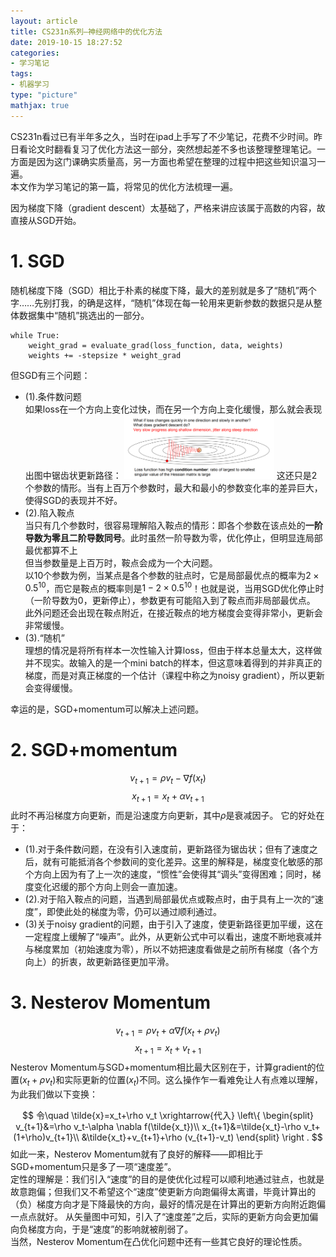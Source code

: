 ```yaml
---
layout: article
title: CS231n系列—神经网络中的优化方法
date: 2019-10-15 18:27:52
categories: 
- 学习笔记
tags: 
- 机器学习
type: "picture"
mathjax: true
---
```

CS231n看过已有半年多之久，当时在ipad上手写了不少笔记，花费不少时间。昨日看论文时翻看复习了优化方法这一部分，突然想起差不多也该整理整理笔记。一方面是因为这门课确实质量高，另一方面也希望在整理的过程中把这些知识温习一遍。<br>
本文作为学习笔记的第一篇，将常见的优化方法梳理一遍。
<!-- more -->

因为梯度下降（gradient descent）太基础了，严格来讲应该属于高数的内容，故直接从SGD开始。

# 1. SGD
随机梯度下降（SGD）相比于朴素的梯度下降，最大的差别就是多了“随机”两个字……先别打我，的确是这样，“随机”体现在每一轮用来更新参数的数据只是从整体数据集中“随机”挑选出的一部分。<br>
```
while True:
    weight_grad = evaluate_grad(loss_function, data, weights)
    weights += -stepsize * weight_grad
```
但SGD有三个问题：

- (1).条件数问题<br>
    如果loss在一个方向上变化过快，而在另一个方向上变化缓慢，那么就会表现出图中锯齿状更新路径：
    <img src="https://raw.githubusercontent.com/C-Harlin/MarkDownPhotos/master/cs231n/1_optimization/opt_1.png" width=50%>
    这还只是2个参数的情形。当有上百万个参数时，最大和最小的参数变化率的差异巨大，使得SGD的表现并不好。
- (2).陷入鞍点<br>
    当只有几个参数时，很容易理解陷入鞍点的情形：即各个参数在该点处的**一阶导数为零且二阶导数同号**。此时虽然一阶导数为零，优化停止，但明显连局部最优都算不上<br>
    但当参数量是上百万时，鞍点会成为一个大问题。<br>
    以10个参数为例，当某点是各个参数的驻点时，它是局部最优点的概率为$2×0.5^{10}$，而它是鞍点的概率则是$1-2×0.5^{10}$！也就是说，当用SGD优化停止时（一阶导数为0，更新停止），参数更有可能陷入到了鞍点而非局部最优点。<br>
    此外问题还会出现在鞍点附近，在接近鞍点的地方梯度会变得非常小，更新会非常缓慢。
- (3).“随机”<br>
    理想的情况是将所有样本一次性输入计算loss，但由于样本总量太大，这样做并不现实。故输入的是一个mini batch的样本，但这意味着得到的并非真正的梯度，而是对真正梯度的一个估计（课程中称之为noisy gradient），所以更新会变得缓慢。

幸运的是，SGD+momentum可以解决上述问题。

# 2. SGD+momentum
$$ v_{t+1}=\rho v_{t}-\nabla f(x_{t}) $$
$$ x_{t+1}=x_{t}+\alpha v_{t+1} $$
此时不再沿梯度方向更新，而是沿速度方向更新，其中$\rho$是衰减因子。
它的好处在于：

- (1).对于条件数问题，在没有引入速度前，更新路径为锯齿状；但有了速度之后，就有可能抵消各个参数间的变化差异。这里的解释是，梯度变化敏感的那个方向上因为有了上一次的速度，“惯性”会使得其“调头”变得困难；同时，梯度变化迟缓的那个方向上则会一直加速。
- (2).对于陷入鞍点的问题，当遇到局部最优点或鞍点时，由于具有上一次的“速度”，即使此处的梯度为零，仍可以通过顺利通过。
- (3)关于noisy gradient的问题，由于引入了速度，使更新路径更加平缓，这在一定程度上缓解了“噪声”。此外，从更新公式中可以看出，速度不断地衰减并与梯度累加（初始速度为零），所以不妨把速度看做是之前所有梯度（各个方向上）的折衷，故更新路径更加平滑。

# 3. Nesterov Momentum
$$ v_{t+1}=\rho v_{t}+\alpha \nabla f(x_{t}+\rho v_{t}) $$
$$ x_{t+1}=x_{t}+v_{t+1} $$
Nesterov Momentum与SGD+momentum相比最大区别在于，计算gradient的位置$(x_t+\rho v_t)$和实际更新的位置$(x_t)$不同。这么操作乍一看难免让人有点难以理解，为此我们做以下变换：<br>

$$
令\quad \tilde{x}=x_t+\rho v_t \xrightarrow{代入}
\left\{
\begin{split}
v_{t+1}&=\rho v_t-\alpha \nabla f(\tilde{x_t})\\
x_{t+1}&=\tilde{x_t}-\rho v_t+(1+\rho)v_{t+1}\\
&\tilde{x_t}+v_{t+1}+\rho (v_{t+1}-v_t)
\end{split}
\right .
$$
如此一来，Nesterov Momentum就有了良好的解释——即相比于SGD+momentum只是多了一项“速度差”。<br>
定性的理解是：我们引入“速度”的目的是使优化过程可以顺利地通过驻点，也就是故意跑偏；但我们又不希望这个“速度”使更新方向跑偏得太离谱，毕竟计算出的（负）梯度方向才是下降最快的方向，最好的情况是在计算出的更新方向附近跑偏一点点就好。
从矢量图中可知，引入了“速度差”之后，实际的更新方向会更加偏向负梯度方向，于是“速度”的影响就被削弱了。<br>
当然，Nesterov Momentum在凸优化问题中还有一些其它良好的理论性质。